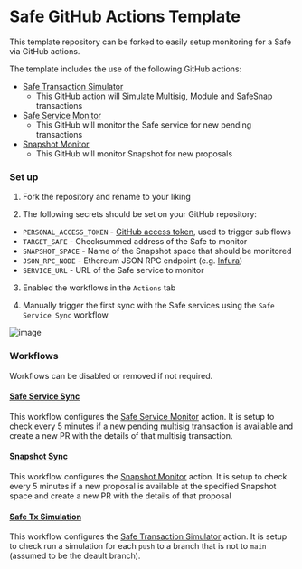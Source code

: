 # Safe GitHub Actions Template

This template repository can be forked to easily setup monitoring for a Safe via GitHub actions.

The template includes the use of the following GitHub actions:

- [Safe Transaction Simulator](https://github.com/rmeissner/safe-simulator-gh-action/blob/main/action.yml)
  - This GitHub action will Simulate Multisig, Module and SafeSnap transactions
- [Safe Service Monitor](https://github.com/rmeissner/safe-service-monitor-gh-action/blob/main/action.yml)
  - This GitHub will monitor the Safe service for new pending transactions
- [Snapshot Monitor](https://github.com/rmeissner/safe-snapshot-monitor-gh-action/blob/main/action.yml)
  - This GitHub will monitor Snapshot for new proposals


### Set up

1. Fork the repository and rename to your liking

2. The following secrets should be set on your GitHub repository:

- `PERSONAL_ACCESS_TOKEN` - [GitHub access token](https://docs.github.com/en/authentication/keeping-your-account-and-data-secure/creating-a-personal-access-token), used to trigger sub flows
- `TARGET_SAFE` - Checksummed address of the Safe to monitor
- `SNAPSHOT_SPACE` - Name of the Snapshot space that should be monitored
- `JSON_RPC_NODE` - Ethereum JSON RPC endpoint (e.g. [Infura](https://infura.io/dashboard))
- `SERVICE_URL` - URL of the Safe service to monitor

3. Enabled the workflows in the `Actions` tab 

4. Manually trigger the first sync with the Safe services using the `Safe Service Sync` workflow

![image](https://user-images.githubusercontent.com/2896048/145611966-729aa59e-a9f7-4ad0-a18e-85aa5ab9e7fd.png)



### Workflows

Workflows can be disabled or removed if not required.

#### [Safe Service Sync](./.github/workflows/monitor.yml)

This workflow configures the [Safe Service Monitor](https://github.com/rmeissner/safe-service-monitor-gh-action/blob/main/action.yml) action. It is setup to check every 5 minutes if a new pending multisig transaction is available and create a new PR with the details of that multisig transaction.

#### [Snapshot Sync](./.github/workflows/snapshot.yml)

This workflow configures the [Snapshot Monitor](https://github.com/rmeissner/safe-snapshot-monitor-gh-action/blob/main/action.yml) action. It is setup to check every 5 minutes if a new proposal is available at the specified Snapshot space and create a new PR with the details of that proposal

#### [Safe Tx Simulation](./.github/workflows/simulator.yml)

This workflow configures the [Safe Transaction Simulator](https://github.com/rmeissner/safe-simulator-gh-action/blob/main/action.yml) action. It is setup to check run a simulation for each `push` to a branch that is not to `main` (assumed to be the deault branch).
